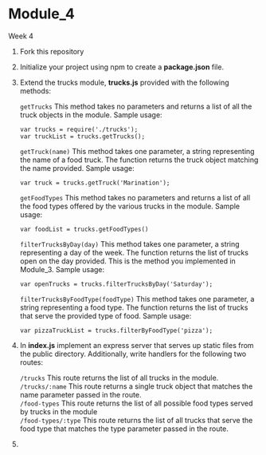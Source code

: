 # Module_4

Week 4

1. Fork this repository
2. Initialize your project using npm to create a **package.json** file.
3. Extend the trucks module, **trucks.js** provided with the following methods:

   `getTrucks` This method takes no parameters and returns a list of all the truck objects in the module. Sample usage:

   `var trucks = require('./trucks');`  
   `var truckList = trucks.getTrucks();`

   `getTruck(name)` This method takes one parameter, a string representing the name of a food truck. The function returns the truck object matching the name provided. Sample usage:

   `var truck = trucks.getTruck('Marination');`

   `getFoodTypes` This method takes no parameters and returns a list of all the food types offered by the various trucks in the module. Sample usage:

   `var foodList = trucks.getFoodTypes()`

   `filterTrucksByDay(day)` This method takes one parameter, a string representing a day of the week. The function returns the list of trucks open on the day provided. This is the method you implemented in Module_3. Sample usage:

   `var openTrucks = trucks.filterTrucksByDay('Saturday');`

   `filterTrucksByFoodType(foodType)` This method takes one parameter, a string representing a food type. The function returns the list of trucks that serve the provided type of food. Sample usage:

   `var pizzaTruckList = trucks.filterByFoodType('pizza');`

4. In **index.js** implement an express server that serves up static files from the public directory. Additionally, write handlers for the following two routes:

   `/trucks` This route returns the list of all trucks in the module.  
   `/trucks/:name` This route returns a single truck object that matches the name parameter passed in the route.  
   `/food-types` This route returns the list of all possible food types served by trucks in the module  
   `/food-types/:type` This route returns the list of all trucks that serve the food type that matches the type parameter passed in the route.

5. 